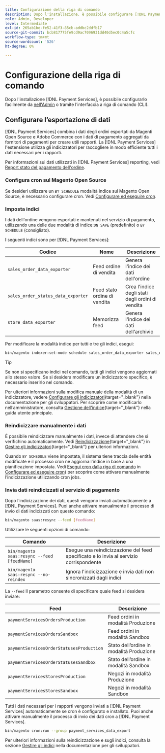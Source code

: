 ```yaml
---
title: Configurazione della riga di comando
description: Dopo l'installazione, è possibile configurare [!DNL Payment Services] utilizzando l’interfaccia CLI (Command-line Interface).
role: Admin, Developer
level: Intermediate
exl-id: 265ab1be-fe52-41f3-85cb-addbc2ddfb17
source-git-commit: bcb817775fe9cd9ac7096931dd40d5ec0c4a5cfc
workflow-type: tm+mt
source-wordcount: '526'
ht-degree: 0%

---
```


# Configurazione della riga di comando

Dopo l&#39;installazione [!DNL Payment Services], è possibile configurarlo facilmente da [nell&#39;Admin](configure-admin.md) o tramite l’interfaccia a riga di comando (CLI).

## Configurare l’esportazione di dati

[!DNL Payment Services] combina i dati degli ordini esportati da Magenti Open Source e Adobe Commerce con i dati di pagamento aggregati da fornitori di pagamenti per creare utili rapporti. La [!DNL Payment Services] l&#39;estensione utilizza gli indicizzatori per raccogliere in modo efficiente tutti i dati necessari per i rapporti.

Per informazioni sui dati utilizzati in [!DNL Payment Services] reporting, vedi [Report stato del pagamento dell&#39;ordine](order-payment-status.md#data-used-in-the-report).

### Configura cron sul Magento Open Source

Se desideri utilizzare un `BY SCHEDULE` modalità indice sul Magento Open Source, è necessario configurare cron. Vedi [Configurare ed eseguire cron](https://devdocs.magento.com/guides/v2.4/config-guide/cli/config-cli-subcommands-cron.html).

### Imposta indici

I dati dell&#39;ordine vengono esportati e mantenuti nel servizio di pagamento, utilizzando una delle due modalità di indice:`ON SAVE` (predefinito) o `BY SCHEDULE` (consigliato).

I seguenti indici sono per [!DNL Payment Services]:

| Codice | Nome | Descrizione |
|    ---    |  ---  |  ---  |
| `sales_order_data_exporter` | Feed ordine di vendita | Genera l&#39;indice dei dati dell&#39;ordine |
| `sales_order_status_data_exporter` | Feed stato ordine di vendita | Crea l&#39;indice degli stati degli ordini di vendita |
| `store_data_exporter` | Memorizza feed | Genera l&#39;indice dei dati dell&#39;archivio |

Per modificare la modalità indice per tutti e tre gli indici, esegui:

```bash
bin/magento indexer:set-mode schedule sales_order_data_exporter sales_order_status_data_exporter store_data_exporter
```

>[!TIP]
>
>Se non si specificano indici nel comando, tutti gli indici vengono aggiornati allo stesso valore. Se si desidera modificare un indicizzatore specifico, è necessario inserirlo nel comando.

Per ulteriori informazioni sulla modifica manuale della modalità di un indicizzatore, vedere [Configurare gli indicizzatori](https://devdocs.magento.com/guides/v2.4/config-guide/cli/config-cli-subcommands-index.html#configure-indexers){target=&quot;_blank&quot;} nella documentazione per gli sviluppatori. Per scoprire come modificarlo nell’amministratore, consulta [Gestione dell&#39;indice](https://docs.magento.com/user-guide/system/index-management.html#change-the-index-mode){target=&quot;_blank&quot;} nella guida utente principale.

### Reindicizzare manualmente i dati

È possibile reindicizzare manualmente i dati, invece di attendere che si verifichino automaticamente. Vedi [Reindicizzazione](https://devdocs.magento.com/guides/v2.4/config-guide/cli/config-cli-subcommands-index.html#reindex){target=&quot;_blank&quot;} in [Gestire gli indicizzatori](https://devdocs.magento.com/guides/v2.4/config-guide/cli/config-cli-subcommands-index.html){target=&quot;_blank&quot;} per ulteriori informazioni.

Quando `BY SCHEDULE` viene impostata, il sistema tiene traccia delle entità modificate e il processo cron ne aggiorna l&#39;indice in base a una pianificazione impostata. Vedi [Esegui cron dalla riga di comando](https://devdocs.magento.com/guides/v2.4/config-guide/cli/config-cli-subcommands-cron.html#config-cli-cron-group-run) in [Configurare ed eseguire cron](https://devdocs.magento.com/guides/v2.4/config-guide/cli/config-cli-subcommands-cron.html)) per scoprire come attivare manualmente l’indicizzazione utilizzando cron jobs.

### Invia dati reindicizzati al servizio di pagamento

Dopo l’indicizzazione dei dati, questi vengono inviati automaticamente a [!DNL Payment Services]. Puoi anche attivare manualmente il processo di invio di dati indicizzati con questo comando:

```bash
bin/magento saas:resync --feed [feedName]
```

Utilizzare le seguenti opzioni di comando:

| Comando | Descrizione |
|  ---  |  ---  |
| `bin/magento saas:resync --feed [feedName]` | Esegue una reindicizzazione del feed specificato e lo invia al servizio corrispondente |
| `bin/magento saas:resync --no-reindex` | Ignora l&#39;indicizzazione e invia dati non sincronizzati dagli indici |

La `--feed` Il parametro consente di specificare quale feed si desidera inviare:

| Feed | Descrizione |
|  ---  |  ---  |
| `paymentServicesOrdersProduction` | Feed ordini in modalità Produzione |
| `paymentServicesOrdersSandbox` | Feed ordini in modalità Sandbox |
| `paymentServicesOrderStatusesProduction` | Stato dell’ordine in modalità Produzione |
| `paymentServicesOrderStatusesSandbox` | Stato dell’ordine in modalità Sandbox |
| `paymentServicesStoresProduction` | Negozi in modalità Produzione |
| `paymentServicesStoresSandbox` | Negozi in modalità Sandbox |

Tutti i dati necessari per i rapporti vengono inviati a [!DNL Payment Services] automaticamente se cron è configurato e installato. Puoi anche attivare manualmente il processo di invio dei dati cron a [!DNL Payment Services].

```bash
bin/magento cron:run --group payment_services_data_export
```

Per ulteriori informazioni sulla reindicizzazione e sugli indici, consulta la sezione [Gestire gli indici](https://devdocs.magento.com/guides/v2.4/config-guide/cli/config-cli-subcommands-index.html) nella documentazione per gli sviluppatori.
